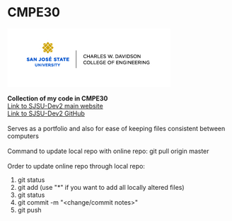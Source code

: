 # CMPE30

![](images/sjsuSponsor.jpg) <br/>

**Collection of my code in CMPE30**<br/>
[Link to SJSU-Dev2 main website](https://sjsu-dev2.readthedocs.io/en/latest/)<br/>
[Link to SJSU-Dev2 GitHub](https://github.com/kammce/SJSU-Dev2)<br/>
<br/>
Serves as a portfolio and also for ease of keeping files consistent between computers<br/>
<br/>
Command to update local repo with online repo: git pull origin master<br/>
<br/>
Order to update online repo through local repo:<br/>
1. git status<br/>
2. git add <file> (use "*" if you want to add all locally altered files)<br/>
3. git status<br/>
4. git commit -m "<change/commit notes>" <br/>
5. git push <br/>
